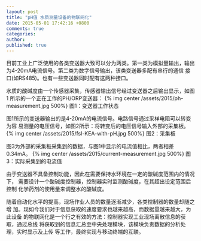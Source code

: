 ```yaml
---
layout: post
title: "pH值 水质测量设备的物联网化"
date: 2015-05-01 17:42:16 +0800
comments: true
categories: 
author: 
published: true
---
```

目前工业上广泛使用的各类变送器大致可以分为两类。第一类为模拟量输出，输出
为4-20mA电流信号。第二类为数字信号输出，该类变送器多配有串行的通信
接口(如RS485)。也有一些变送器同时配有这两种接口。

水质的酸碱度由一个传感器采集，传感器输出信号经过变送器之后输出显示，如图1
所示的一个正在工作的PH/ORP变送器：
{% img center /assets/2015/ph-measurement.jpg 500%}
图1：变送器工作状态

图1所示的变送器输出的是4-20mA的电流信号。电路信号通过采样电阻可以转变为容
易测量的电压信号，如图2所示：将转变后的电压信号输入外部的采集板。
{% img center /assets/2015/fsl-KEA-with-pH.jpg 500%}
图2：采集板

图3为外部的采集板采集到的数据，与图1中显示的电流值相比，两者相差0.34mA。
{% img center /assets/2015/current-measurement.jpg 500%}
图3：实际采集到的电流值

由于变送器不具备控制功能，因此在需要保持水环境在一定的酸碱度范围内的情况下，
需要设计一个酸碱度控制器，控制器实时监测酸碱度，在其超出设定范围后控制
化学药剂的使用量来调整水的酸碱度。

随着自动化水平的提高，现场作业人员的数量逐渐减少，各类控制器的数量却随之增
加。现如今我们对于信息获取的速度要求也越来越高，而数据量越来越大，为此设备
的物联网化是一个行之有效的方法：控制器实现工业现场离散信息的获取，通过总线
将获取到的信息汇总至中央处理模块，该模块负责数据的分析处理，实时显示及上传
等工作，最终实现与移动终端的互联。
